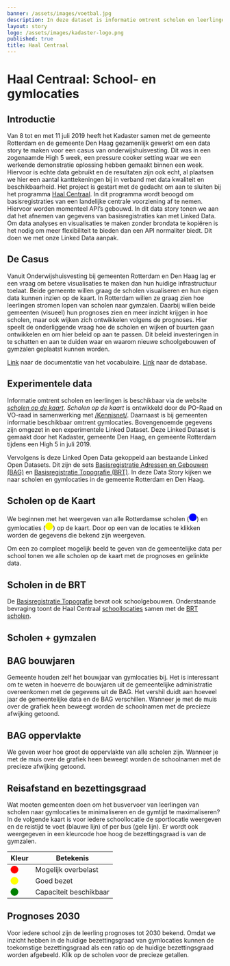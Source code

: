 ```yaml
---
banner: /assets/images/voetbal.jpg
description: In deze dataset is informatie omtrent scholen en leerlingen gecombineerd met informatie over gymlocaties. Bovengenoemde gegevens zijn omgezet in een experimentele Linked Dataset. Deze Linked Dataset is gemaakt door het Kadaster, gemeente Den Haag en gemeente Rotterdam tijdens een High 5 in juli 2019.
layout: story
logo: /assets/images/kadaster-logo.png
published: true
title: Haal Centraal
---
```


# Haal Centraal: School- en gymlocaties

## Introductie

Van 8 tot en met 11 juli 2019 heeft het Kadaster samen met de gemeente
Rotterdam en de gemeente Den Haag gezamenlijk gewerkt om een data
story te maken voor een casus van onderwijshuisvesting. Dit was in een
zogenaamde High 5 week, een pressure cooker setting waar we een
werkende demonstratie oplossing hebben gemaakt binnen een
week. Hiervoor is echte data gebruikt en de resultaten zijn ook echt,
al plaatsen we hier een aantal kanttekeningen bij in verband met data
kwaliteit en beschikbaarheid. Het project is gestart met de gedacht om
aan te sluiten bij het programma [Haal
Centraal](https://www.vngrealisatie.nl/nieuws/start-programma-haal-centraal). In
dit programma wordt beoogd om basisregistraties van een landelijke
centrale voorziening af te nemen. Hiervoor worden momenteel API’s
gebouwd. In dit data story tonen we aan dat het afnemen van gegevens
van basisregistraties kan met Linked Data. Om data analyses en
visualisaties te maken zonder brondata te kopiëren is het nodig om
meer flexibiliteit te bieden dan een API normaliter biedt. Dit doen we
met onze Linked Data aanpak.

## De Casus

Vanuit Onderwijshuisvesting bij gemeenten Rotterdam en Den Haag lag er
een vraag om betere visualisaties te maken dan hun huidige
infrastructuur toelaat. Beide gemeente willen graag de scholen
visualiseren en hun eigen data kunnen inzien op de kaart. In Rotterdam
willen ze graag zien hoe leerlingen stromen lopen van scholen naar
gymzalen. Daarbij willen beide gemeenten (visueel) hun prognoses zien
en meer inzicht krijgen in hoe scholen, maar ook wijken zich
ontwikkelen volgens de prognoses. Hier speelt de onderliggende vraag
hoe de scholen en wijken of buurten gaan ontwikkelen en om hier beleid
op aan te passen. Dit beleid investeringen in te schatten en aan te
duiden waar en waarom nieuwe schoolgebouwen of gymzalen geplaatst
kunnen worden.

[Link](/vocab/haal-centraal/index-en.html) naar de documentatie van
het vocabulaire.
[Link](https://kadaster.triply.cc/haal-centraal/scholen-sportlocaties)
naar de database.

## Experimentele data

Informatie omtrent scholen en leerlingen is beschikbaar via de website
[*scholen op de kaart*](https://www.scholenopdekaart.nl).  *Scholen op
de kaart* is ontwikkeld door de PO-Raad en VO-raad in samenwerking met
[/Kennisnet/](https://www.kennisnet.nl).  Daarnaast is bij gemeenten
informatie beschikbaar omtrent gymlocaties.  Bovengenoemde gegevens
zijn omgezet in een experimentele Linked Dataset.  Deze Linked Dataset
is gemaakt door het Kadaster, gemeente Den Haag, en gemeente Rotterdam
tijdens een High 5 in juli 2019.

Vervolgens is deze Linked Open Data gekoppeld aan bestaande Linked
Open Datasets.  Dit zijn de sets [Basisregistratie Adressen en
Gebouwen
(BAG)](https://www.pdok.nl/introductie/-/article/basisregistratie-adressen-en-gebouwen-ba-1)
en [Basisregistratie Topografie
(BRT)](https://www.pdok.nl/introductie/-/article/basisregistratie-topografie-brt-topnl).
In deze Data Story kijken we naar scholen en gymlocaties in de
gemeente Rotterdam en Den Haag.

## Scholen op de Kaart

<p>We beginnen met het weergeven van alle Rotterdamse scholen (<svg
height="18" viewBox="0 0 18 18"
xmlns="http://www.w3.org/2000/svg"><circle cx="9" cy="9" fill="blue"
r="9"></circle></svg>) en gymlocaties (<svg height="18" viewBox="0 0
18 18" xmlns="http://www.w3.org/2000/svg"><circle cx="9" cy="9"
fill="yellow" r="9"></circle></svg>) op de kaart.  Door op een van de
locaties te klikken worden de gegevens die bekend zijn weergeven.</p>

Om een zo compleet mogelijk beeld te geven van de gemeentelijke data
per school tonen we alle scholen op de kaart met de prognoses en
gelinkte data.

<query data-config-ref="https://kadaster.triply.cc/haal-centraal/scholen-sportlocaties/queries/label-scholen">
</query>

## Scholen in de BRT

De [Basisregistratie
Topografie](https://www.pdok.nl/introductie/-/article/basisregistratie-topografie-brt-topnl)
bevat ook schoolgebouwen.  Onderstaande bevraging toont de Haal
Centraal
[schoollocaties](https://kadaster.triply.cc/haal-centraal/scholen-sportlocaties/browser?resource=https%3A%2F%2Fkadaster.triply.cc%2Fhaal-centraal%2Fscholen-sportlocaties%2Fvocab%2FSchoollocatie)
samen met de [BRT
scholen](https://www.pdok.nl/datamodel/-/article/basisregistratie-topografie-brt-topnl#School).

<query data-config-ref="https://kadaster.triply.cc/haal-centraal/scholen-sportlocaties/queries/scholen-brt">
</query>

## Scholen + gymzalen

<query data-config-ref="https://kadaster.triply.cc/haal-centraal/scholen-sportlocaties/queries/scholen-gymlocaties-3d">
</query>

## BAG bouwjaren

Gemeente houden zelf het bouwjaar van gymlocaties bij. Het is
interessant om te weten in hoeverre de bouwjaren uit de gemeentelijke
administratie overeenkomen met de gegevens uit de BAG. Het vershil
duidt aan hoeveel jaar de gemeentelijke data en de BAG
verschillen. Wanneer je met de muis over de grafiek heen beweegt
worden de schoolnamen met de precieze afwijking getoond.

<query data-config-ref="https://kadaster.triply.cc/haal-centraal/scholen-sportlocaties/queries/bouwjaar-bag-vs-gemeente">
</query>

## BAG oppervlakte

We geven weer hoe groot de oppervlakte van alle scholen zijn. Wanneer
je met de muis over de grafiek heen beweegt worden de schoolnamen met
de precieze afwijking getoond.

<query data-config-ref="https://kadaster.triply.cc/haal-centraal/scholen-sportlocaties/queries/schoolgebouw-oppervlakte">
</query>

## Reisafstand en bezettingsgraad

Wat moeten gemeenten doen om het busvervoer van leerlingen van scholen
naar gymlocaties te minimaliseren en de gymtijd te maximaliseren? In
de volgende kaart is voor iedere schoollocatie de sportlocatie
weergeven en de reistijd te voet (blauwe lijn) of per bus (gele
lijn). Er wordt ook weergegeven in een kleurcode hoe hoog de
bezettingsgraad is van de gymzalen.

<table class="txt table" style='width:50%'>
  <thead>
    <tr><th>Kleur</th><th>Betekenis</th></tr>
  </thead>
  <tbody>
    <tr>
      <td>
        <svg height="18" viewBox="0 0 18 18" xmlns="http://www.w3.org/2000/svg">
          <circle cx="9" cy="9" fill="red" r="9">
          </circle>
        </svg>
      </td>
      <td>Mogelijk overbelast</td>
    </tr>
    <tr>
      <td>
        <svg height="18" viewBox="0 0 18 18" xmlns="http://www.w3.org/2000/svg">
          <circle cx="9" cy="9" fill="yellow" r="9">
          </circle>
        </svg>
      </td>
      <td>Goed bezet</td>
    </tr>
    <tr>
      <td>
        <svg height="18" viewBox="0 0 18 18" xmlns="http://www.w3.org/2000/svg">
          <circle cx="9" cy="9" fill="green" r="9">
          </circle>
        </svg>
      </td>
      <td>Capaciteit beschikbaar</td>
    </tr>
  </tbody>
</table>

<query data-config-ref="https://kadaster.triply.cc/haal-centraal/scholen-sportlocaties/queries/schoollocaties-gymlocaties-met-analyse">
</query>

## Prognoses 2030

Voor iedere school zijn de leerling prognoses tot 2030 bekend. Omdat
we inzicht hebben in de huidige bezettingsgraad van gymlocaties kunnen
de toekomstige bezettingsgraad als een ratio op de huidige
bezettingsgraad worden afgebeeld. Klik op de scholen voor de precieze
getallen.

<query data-config-ref="https://kadaster.triply.cc/haal-centraal/scholen-sportlocaties/queries/Nieuw-ratio-calc">
</query>

<query data-config-ref="https://kadaster.triply.cc/haal-centraal/scholen-sportlocaties/queries/Aantal-leerlingen-per-jaar">
</query>

<!--
## Gymzalen Rotterdam

<query data-config-ref="https://kadaster.triply.cc/haal-centraal/scholen-sportlocaties/queries/schoollocaties-gymlocaties">
</query>
-->
